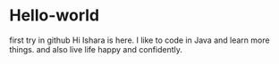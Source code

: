 # Hello-world
first try in github
Hi
 Ishara is here.  I like to code in Java and learn more things. and also live life happy and confidently.
